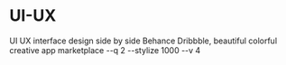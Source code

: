 # UI-UX
UI UX interface design side by side Behance Dribbble, beautiful colorful creative app marketplace --q 2 --stylize 1000 --v 4
